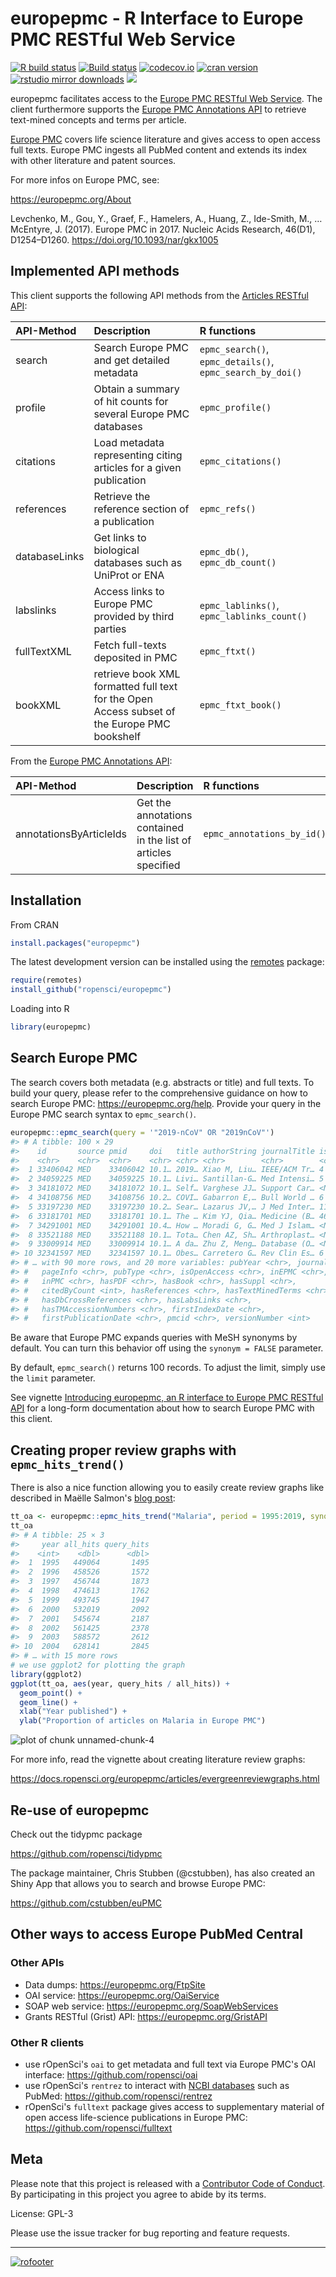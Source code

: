 europepmc - R Interface to Europe PMC RESTful Web Service
=== 





[![R build status](https://github.com/ropensci/europepmc/workflows/R-CMD-check/badge.svg)](https://github.com/ropensci/europepmc/actions)
[![Build status](https://ci.appveyor.com/api/projects/status/f8xtpvhhr074lk44?svg=true)](https://ci.appveyor.com/project/sckott/europepmc)
[![codecov.io](https://codecov.io/github/ropensci/europepmc/coverage.svg?branch=master)](https://codecov.io/github/ropensci/europepmc?branch=master)
[![cran version](https://www.r-pkg.org/badges/version/europepmc)](https://cran.r-project.org/package=europepmc)
[![rstudio mirror downloads](https://cranlogs.r-pkg.org/badges/europepmc)](https://github.com/r-hub/cranlogs.app)
[![](https://badges.ropensci.org/29_status.svg)](https://github.com/ropensci/software-review/issues/29)

europepmc facilitates access to the [Europe PMC RESTful Web
Service](https://europepmc.org/RestfulWebService). The client furthermore supports the [Europe PMC Annotations API](https://europepmc.org/AnnotationsApi) to retrieve text-mined concepts and terms per article.

[Europe PMC](https://europepmc.org/) covers life science literature and
gives access to open access full texts. Europe
PMC ingests all PubMed content and extends its index with other literature and patent sources.

For more infos on Europe PMC, see:

<https://europepmc.org/About>

Levchenko, M., Gou, Y., Graef, F., Hamelers, A., Huang, Z., Ide-Smith, M., … McEntyre, J. (2017). Europe PMC in 2017. Nucleic Acids Research, 46(D1), D1254–D1260. <https://doi.org/10.1093/nar/gkx1005>

## Implemented API methods

This client supports the following API methods from the [Articles RESTful API](https://europepmc.org/RestfulWebService):

|API-Method     |Description                                                                                  |R functions                                |
|:--------------|:--------------------------------------------------------------------------------------------|:------------------------------------------|
|search         |Search Europe PMC and get detailed metadata                                                  |`epmc_search()`, `epmc_details()`, `epmc_search_by_doi()`          |
|profile        |Obtain a summary of hit counts for several Europe PMC databases                              |`epmc_profile()`                           |
|citations      |Load metadata representing citing articles for a given publication                           |`epmc_citations()`                         |
|references     |Retrieve the reference section of a publication                                               |`epmc_refs()`                              |
|databaseLinks  |Get links to biological databases such as UniProt or ENA                                     |`epmc_db()`, `epmc_db_count()`             |
|labslinks      |Access links to Europe PMC provided by third parties                                         |`epmc_lablinks()`, `epmc_lablinks_count()` |
|fullTextXML    |Fetch full-texts deposited in PMC                                                            |`epmc_ftxt()`                              |
|bookXML        |retrieve book XML formatted full text for the Open Access subset of the Europe PMC bookshelf |`epmc_ftxt_book()`                         |

From the [Europe PMC Annotations API](https://europepmc.org/AnnotationsApi):

|API-Method     |Description |R functions |
|:-----------|:-------------|:-------------|
annotationsByArticleIds | Get the annotations contained in the list of articles specified | `epmc_annotations_by_id()` |

## Installation

From CRAN

```r
install.packages("europepmc")
```

The latest development version can be installed using the
[remotes](https://github.com/r-lib/remotes/) package:


```r
require(remotes)
install_github("ropensci/europepmc")
```

Loading into R


```r
library(europepmc)
```

## Search Europe PMC

The search covers both metadata (e.g. abstracts or title) and full texts. To
build your query, please refer to the comprehensive guidance on how to search
Europe PMC: <https://europepmc.org/help>. Provide your query in the Europe
PMC search syntax to `epmc_search()`. 


```r
europepmc::epmc_search(query = '"2019-nCoV" OR "2019nCoV"')
#> # A tibble: 100 × 29
#>    id       source pmid     doi   title authorString journalTitle issue journalVolume
#>    <chr>    <chr>  <chr>    <chr> <chr> <chr>        <chr>        <chr> <chr>        
#>  1 33406042 MED    33406042 10.1… 2019… Xiao M, Liu… IEEE/ACM Tr… 4     18           
#>  2 34059225 MED    34059225 10.1… Livi… Santillan-G… Med Intensi… 5     45           
#>  3 34181072 MED    34181072 10.1… Self… Varghese JJ… Support Car… <NA>  <NA>         
#>  4 34108756 MED    34108756 10.2… COVI… Gabarron E,… Bull World … 6     99           
#>  5 33197230 MED    33197230 10.2… Sear… Lazarus JV,… J Med Inter… 11    22           
#>  6 33181701 MED    33181701 10.1… The … Kim YJ, Qia… Medicine (B… 46    99           
#>  7 34291001 MED    34291001 10.4… How … Moradi G, G… Med J Islam… <NA>  35           
#>  8 33521188 MED    33521188 10.1… Tota… Chen AZ, Sh… Arthroplast… <NA>  8            
#>  9 33009914 MED    33009914 10.1… A da… Zhu Z, Meng… Database (O… <NA>  2020         
#> 10 32341597 MED    32341597 10.1… Obes… Carretero G… Rev Clin Es… 6     220          
#> # … with 90 more rows, and 20 more variables: pubYear <chr>, journalIssn <chr>,
#> #   pageInfo <chr>, pubType <chr>, isOpenAccess <chr>, inEPMC <chr>,
#> #   inPMC <chr>, hasPDF <chr>, hasBook <chr>, hasSuppl <chr>,
#> #   citedByCount <int>, hasReferences <chr>, hasTextMinedTerms <chr>,
#> #   hasDbCrossReferences <chr>, hasLabsLinks <chr>,
#> #   hasTMAccessionNumbers <chr>, firstIndexDate <chr>,
#> #   firstPublicationDate <chr>, pmcid <chr>, versionNumber <int>
```

Be aware that Europe PMC expands queries with MeSH synonyms by default. You can turn this behavior off using the `synonym = FALSE` parameter.

By default, `epmc_search()` returns 100 records. To adjust the limit, simply use
the `limit` parameter.

See vignette [Introducing europepmc, an R interface to Europe PMC RESTful API](https://docs.ropensci.org/europepmc/articles/introducing-europepmc.html) for a long-form documentation about how to search Europe PMC with this client.

## Creating proper review graphs with `epmc_hits_trend()`

There is also a nice function allowing you to easily create review graphs like described in Maëlle
Salmon's [blog post](https://masalmon.eu/2017/05/14/evergreenreviewgraph/):


```r
tt_oa <- europepmc::epmc_hits_trend("Malaria", period = 1995:2019, synonym = FALSE)
tt_oa
#> # A tibble: 25 × 3
#>     year all_hits query_hits
#>    <int>    <dbl>      <dbl>
#>  1  1995   449064       1495
#>  2  1996   458526       1572
#>  3  1997   456744       1873
#>  4  1998   474613       1762
#>  5  1999   493745       1947
#>  6  2000   532019       2092
#>  7  2001   545674       2187
#>  8  2002   561425       2378
#>  9  2003   588572       2612
#> 10  2004   628141       2845
#> # … with 15 more rows
# we use ggplot2 for plotting the graph
library(ggplot2)
ggplot(tt_oa, aes(year, query_hits / all_hits)) + 
  geom_point() + 
  geom_line() +
  xlab("Year published") + 
  ylab("Proportion of articles on Malaria in Europe PMC")
```

![plot of chunk unnamed-chunk-4](man/figures/unnamed-chunk-4-1.png)

For more info, read the vignette about creating literature review graphs:

<https://docs.ropensci.org/europepmc/articles/evergreenreviewgraphs.html>

## Re-use of europepmc

Check out the tidypmc package

<https://github.com/ropensci/tidypmc>

The package maintainer, Chris Stubben (@cstubben), has also created an Shiny App that allows you to search and browse Europe PMC:

<https://github.com/cstubben/euPMC>



## Other ways to access Europe PubMed Central

### Other APIs

- Data dumps: <https://europepmc.org/FtpSite>
- OAI service: <https://europepmc.org/OaiService>
- SOAP web service: <https://europepmc.org/SoapWebServices>
- Grants RESTful (Grist) API: <https://europepmc.org/GristAPI>

### Other R clients

- use rOpenSci's `oai` to get metadata and full text via Europe PMC's OAI interface: <https://github.com/ropensci/oai>
- use rOpenSci's `rentrez` to interact with [NCBI databases](https://www.ncbi.nlm.nih.gov/) such as PubMed: <https://github.com/ropensci/rentrez>
- rOpenSci's `fulltext` package gives access to supplementary material of open access life-science publications in Europe PMC: <https://github.com/ropensci/fulltext>

## Meta

Please note that this project is released with a [Contributor Code of Conduct](https://docs.ropensci.org/europepmc/CONDUCT.html). By participating in this project you agree to abide by its terms.

License: GPL-3

Please use the issue tracker for bug reporting and feature requests.

---

[![rofooter](https://ropensci.org/public_images/github_footer.png)](https://ropensci.org)

